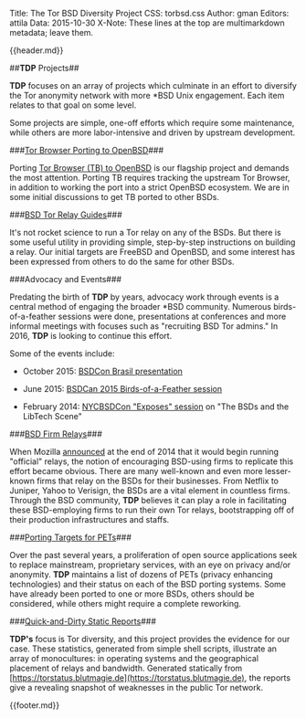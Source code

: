 Title: The Tor BSD Diversity Project
CSS: torbsd.css
Author: gman
Editors: attila
Data: 2015-10-30
X-Note: These lines at the top are multimarkdown metadata; leave them.


{{header.md}}

##__TDP__ Projects##

__TDP__ focuses on an array of projects which culminate in an effort to diversify the Tor anonymity network with more *BSD Unix engagement. Each item relates to that goal on some level.

Some projects are simple, one-off efforts which require some maintenance, while others are more labor-intensive and driven by upstream development.

###[Tor Browser Porting to OpenBSD](tb-obsd.html)###

Porting [Tor Browser (TB) to OpenBSD](https://github.com/torbsd/openbsd-ports) is our flagship project and demands the most attention. Porting TB requires tracking the upstream Tor Browser, in addition to working the port into a strict OpenBSD ecosystem. We are in some initial discussions to get TB ported to other BSDs.

###[BSD Tor Relay Guides](relay-guides.html)###

It's not rocket science to run a Tor relay on any of the BSDs. But there is some useful utility in providing simple, step-by-step instructions on building a relay. Our initial targets are FreeBSD and OpenBSD, and some interest has been expressed from others to do the same for other BSDs.

###Advocacy and Events###

Predating the birth of __TDP__ by years, advocacy work through events is a central method of engaging the broader *BSD community. Numerous birds-of-a-feather sessions were done, presentations at conferences and more informal meetings with focuses such as "recruiting BSD Tor admins." In 2016, __TDP__ is looking to continue this effort.

Some of the events include:

* October 2015: [BSDCon Brasil presentation](http://2015.bsdcon.com.br/agenda/)

* June 2015: [BSDCan 2015 Birds-of-a-Feather session](http://www.bsdcan.org/2015/schedule/track/BOF/624.en.html)

* February 2014: [NYCBSDCon "Exposes" session](http://www.nycbsdcon.org) on "The BSDs and the LibTech Scene"

###[BSD Firm Relays](corp-relays.html)###

When Mozilla [announced](https://blog.mozilla.org/it/2015/01/28/deploying-tor-relays/) at the end of 2014 that it would begin running "official" relays, the notion of encouraging BSD-using firms to replicate this effort became obvious. There are many well-known and even more lesser-known firms that relay on the BSDs for their businesses. From Netflix to Juniper, Yahoo to Verisign, the BSDs are a vital element in countless firms. Through the BSD community, __TDP__ believes it can play a role in facilitating these BSD-employing firms to run their own Tor relays, bootstrapping off of their production infrastructures and staffs.

###[Porting Targets for PETs](porting-pets.html)###

Over the past several years, a proliferation of open source applications seek to replace mainstream, proprietary services, with an eye on privacy and/or anonymity. __TDP__ maintains a list of dozens of PETs (privacy enhancing technologies) and their status on each of the BSD porting systems. Some have already been ported to one or more BSDs, others should be considered, while others might require a complete reworking.

###[Quick-and-Dirty Static Reports](dirty-stats.html)###

__TDP's__ focus is Tor diversity, and this project provides the evidence for our case. These statistics, generated from simple shell scripts, illustrate an array of monocultures: in operating systems and the geographical placement of relays and bandwidth. Generated statically from [https://torstatus.blutmagie.de](https://torstatus.blutmagie.de), the reports give a revealing snapshot of weaknesses in the public Tor network.



{{footer.md}}
